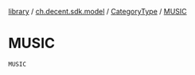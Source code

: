 [library](../../index.md) / [ch.decent.sdk.model](../index.md) / [CategoryType](index.md) / [MUSIC](./-m-u-s-i-c.md)

# MUSIC

`MUSIC`